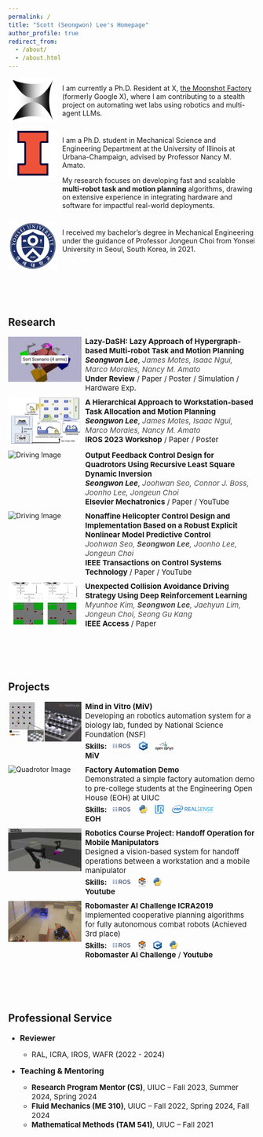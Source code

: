 ```yaml
---
permalink: /
title: "Scott (Seongwon) Lee's Homepage"
author_profile: true
redirect_from: 
  - /about/
  - /about.html
---
```


<div style="display: flex; flex-direction: row; align-items: flex-start; margin-bottom: 10px;">
  <div style="width: 100px; padding-right: 10px;">
    <img src="../images/moonshot.png" alt="Moonshot Factory logo" style="max-width: 100%; height: auto;">
  </div>
  <div style="flex: 1;">
    <p>I am currently a Ph.D. Resident at X, <a href="https://x.company/">the Moonshot Factory</a> (formerly Google X), where I am contributing to a stealth project on automating wet labs using robotics and multi-agent LLMs.</p>
  </div>
</div>

<div style="display: flex; flex-direction: row; align-items: flex-start; margin-bottom: 10px;">
  <div style="width: 100px; padding-right: 10px;">
    <img src="../images/uiuc_logo.png" alt="UIUC logo" style="max-width: 100%; height: auto;">
  </div>
  <div style="flex: 1;">
    <p>I am a Ph.D. student in <a href="https://mechse.illinois.edu/" style="text-decoration: none;">Mechanical Science and Engineering</a> Department at the <a href="https://illinois.edu/" style="text-decoration: none;">University of Illinois at Urbana-Champaign</a>, advised by Professor <a href="https://siebelschool.illinois.edu/about/people/all-faculty/namato" style="text-decoration: none;">Nancy M. Amato</a>.</p>
    <p>My research focuses on developing fast and scalable <strong>multi-robot task and motion planning</strong> algorithms, drawing on extensive experience in integrating hardware and software for impactful real-world deployments.</p>
  </div>
</div>

<div style="display: flex; flex-direction: row; align-items: flex-start; margin-bottom: 10px;">
  <div style="width: 100px; padding-right: 10px;">
    <img src="../images/yonsei_logo.png" alt="Yonsei University logo" style="max-width: 100%; height: auto;">
  </div>
  <div style="flex: 1;">
    <p>I received my bachelor’s degree in Mechanical Engineering under the guidance of Professor <a href="https://mlcs.yonsei.ac.kr/Professor.html" style="text-decoration: none;">Jongeun Choi</a> from Yonsei University in Seoul, South Korea, in 2021.</p>
  </div>
</div>



<!-- <p style="color: blue;"><strong>I am looking for research internships for Summer/Fall 2025.</strong></p> -->
<br>
<br>
<br>

<!-- News
------  -->


Research
------
<!-- ### Lazy-DaSH -->
<div style="display: flex; flex-direction: row; align-items: flex-start; margin-bottom: 10px;">
  <div style="width: 30%; padding-right: 8px;">
    <img src="../images/Lazy_DaSH.gif" alt="Lazy-DaSH Image" style="max-width: 100%; height: auto;">
  </div>
  <div style="width: 70%; font-size: 15px;">
    <strong>Lazy-DaSH: Lazy Approach of Hypergraph-based Multi-robot Task and Motion Planning</strong><br>
    <strong><em style="">Seongwon Lee</em></strong>, <em style="color: #4A4A4A;">James Motes, Isaac Ngui, Marco Morales, Nancy M. Amato</em><br>
    <a href="" style=" font-weight: bold; text-decoration: none;">Under Review</a> / <a href="../files/lazy_hype_tro_arxiv.pdf" style=" text-decoration: none;">Paper</a> / <a href="../files/ICRA@40_poster.pdf" style=" text-decoration: none;">Poster</a> / <a href="" style=" text-decoration: none;">Simulation</a> / <a href="" style=" text-decoration: none;">Hardware Exp.</a>
  </div>
</div>

<!-- ### Reconfigurable Factory -->
<div style="display: flex; flex-direction: row; align-items: flex-start; margin-bottom: 10px;">
  <div style="width: 30%; padding-right: 8px;">
    <img src="../images/Task_assignment.png" alt="Reconfigurable Factory Image" style="max-width: 100%; height: auto;">
  </div>
  <div style="width: 70%; font-size: 15px;">
    <strong>A Hierarchical Approach to Workstation-based Task Allocation and Motion Planning</strong><br>
    <strong><em style="">Seongwon Lee</em></strong>, <em style="color: #4A4A4A;">James Motes, Isaac Ngui, Marco Morales, Nancy M. Amato</em><br>
    <a href="https://ieee-iros.org/" style=" font-weight: bold; text-decoration: none;">IROS 2023 Workshop</a> / <a href="../files/RAFF_2023_Submission.pdf" style=" text-decoration: none;">Paper</a> / <a href="../files/IROS2023Poster.pdf" style=" text-decoration: none;">Poster</a>
  </div>
</div>

<!-- ### Quadrotor -->
<div style="display: flex; flex-direction: row; align-items: flex-start; margin-bottom: 10px;">
  <div style="width: 30%; padding-right: 8px;">
    <img src="../images/quadrotor.gif" alt="Driving Image" style="max-width: 100%; height: auto;">
  </div>
  <div style="width: 70%; font-size: 15px;">
    <strong>Output Feedback Control Design for Quadrotors Using Recursive Least Square Dynamic Inversion</strong><br>
    <strong><em style="">Seongwon Lee</em></strong>, <em style="color: #4A4A4A;">Joohwan Seo, Connor J. Boss, Joonho Lee, Jongeun Choi</em><br>
    <a href="https://www.sciencedirect.com/journal/mechatronics" style=" font-weight: bold; text-decoration: none;">Elsevier Mechatronics</a> / <a href="../files/Outputfeedbackcontroldesignforquadrotorusingrecursiveleast square dynamicinversion.pdf" style=" text-decoration: none;">Paper</a> / <a href="https://youtu.be/ltcx1X3WuIU" style=" text-decoration: none;">YouTube</a>
  </div>
</div>

<!-- ### Helicopter -->
<div style="display: flex; flex-direction: row; align-items: flex-start; margin-bottom: 10px;">
  <div style="width: 30%; padding-right: 8px;">
    <img src="../images/helicoptor.gif" alt="Driving Image" style="max-width: 100%; height: auto;">
  </div>
  <div style="width: 70%; font-size: 15px;">
    <strong>Nonaffine Helicopter Control Design and Implementation Based on a Robust Explicit Nonlinear Model Predictive Control</strong><br>
    <em style="color: #4A4A4A;">Joohwan Seo, <strong style="">Seongwon Lee</strong>, Joonho Lee, Jongeun Choi</em><br>
    <a href="https://ieeexplore.ieee.org/xpl/RecentIssue.jsp?punumber=87" style=" font-weight: bold; text-decoration: none;">IEEE Transactions on Control Systems Technology</a> / <a href="../files/NonaffineHelicopterControlDesignandImplementationBasedonaRobustExplicitNonlinearModelPredictiveControl.pdf" style=" text-decoration: none;">Paper</a> / <a href="https://www.youtube.com/watch?v=aLQ-Ar9PMv4" style=" text-decoration: none;">YouTube</a>
  </div>
</div>

<!-- ### Driving -->
<div style="display: flex; flex-direction: row; align-items: flex-start; margin-bottom: 10px;">
  <div style="width: 30%; padding-right: 8px;">
    <img src="../images/autonomous_driving.gif" alt="Quadrotor Image" style="max-width: 100%; height: auto;">
  </div>
  <div style="width: 70%; font-size: 15px;">
    <strong>Unexpected Collision Avoidance Driving Strategy Using Deep Reinforcement Learning</strong><br>
    <em style="color: #4A4A4A;">Myunhoe Kim, <strong style="">Seongwon Lee</strong>, Jaehyun Lim, Jongeun Choi, Seong Gu Kang</em><br>
    <a href="https://ieeexplore.ieee.org/xpl/RecentIssue.jsp?punumber=6287639" style=" font-weight: bold; text-decoration: none;">IEEE Access</a> / <a href="../files/UnexpectedCollisionAvoidanceDrivingStrategyUsingDeepReinforcementLearning.pdf" style=" text-decoration: none;">Paper</a>
  </div>
</div>
<br>
<br>
<br>
<br>


Projects
------

<!-- ### Driving -->  
<div style="display: flex; flex-direction: row; align-items: flex-start; margin-bottom: 10px;">
  <div style="width: 30%; padding-right: 8px;">
    <img src="../images/MiV.gif" alt="Quadrotor Image" style="max-width: 100%; height: auto;">
  </div>
  <div style="width: 70%; font-size: 15px;">
    <!-- <p>In this section, provide details about your research on quadrotors, including any unique approaches, challenges, and achievements.</p> -->
    <strong>Mind in Vitro (MiV)</strong><br>
    Developing an robotics automation system for a biology lab, funded by National Science Foundation (NSF)<br>
    <div style="display: flex; flex-direction: row; align-items: center; flex-wrap: wrap; gap: 10px; margin-top: 5px;">
      <strong>Skills:</strong>
      <div style="display: flex; align-items: center;">
        <img src="../icons/ros.png" alt="ROS Icon" style="width: 40px; height: 18px; margin-right: 5px;">
        <!-- <span>ROS</span> -->
      </div>
      <div style="display: flex; align-items: center;">
        <img src="../icons/c++.png" alt="Python Icon" style="width: 18px; height: 18px; margin-right: 5px;">
        <!-- <span>C++</span> -->
      </div>
      <div style="display: flex; align-items: center;">
        <img src="../icons/ephys.png" alt="Python Icon" style="width: 38px; height: 18px; margin-right: 5px;">
        <!-- <span>Open Ephys</span> -->
      </div>
    </div>
    <a href="https://mindinvitro.illinois.edu/" style=" font-weight: bold; text-decoration: none;">MiV</a> 
  </div>
</div>

<!-- ### Driving -->
<div style="display: flex; flex-direction: row; align-items: flex-start; margin-bottom: 10px;">
  <div style="width: 30%; padding-right: 8px;">
    <img src="../images/EOH.gif" alt="Quadrotor Image" style="max-width: 100%; height: auto;">
  </div>
  <div style="width: 70%; font-size: 15px;">
    <!-- <p>In this section, provide details about your research on quadrotors, including any unique approaches, challenges, and achievements.</p> -->
    <strong>Factory Automation Demo</strong><br>
    Demonstrated a simple factory automation demo to pre-college students at the Engineering Open House (EOH) at UIUC<br>
    <div style="display: flex; flex-direction: row; align-items: center; flex-wrap: wrap; gap: 10px; margin-top: 5px;">
      <strong>Skills:</strong>
      <div style="display: flex; align-items: center;">
        <img src="../icons/ros.png" alt="ROS Icon" style="width: 40px; height: 18px; margin-right: 5px;">
        <!-- <span>ROS</span> -->
      </div>
      <div style="display: flex; align-items: center;">
        <img src="../icons/python.png" alt="Python Icon" style="width: 18px; height: 18px; margin-right: 5px;">
        <!-- <span>Python</span> -->
      </div>
      <div style="display: flex; align-items: center;">
        <img src="../icons/ur.png" alt="Python Icon" style="width: 18px; height: 18px; margin-right: 5px;">
        <!-- <span>Universal Robot Arms</span> -->
      </div>
      <div style="display: flex; align-items: center;">
        <img src="../icons/realsense.png" alt="Python Icon" style="width: 90px; height: 18px; margin-right: 5px;">
        <!-- <span>Universal Robot Arms</span> -->
      </div>
    </div>
    <a href="https://eohillinois.org/" style=" font-weight: bold; text-decoration: none;">EOH</a>
  </div>
</div>


<!-- ### Driving -->
<div style="display: flex; flex-direction: row; align-items: flex-start; margin-bottom: 10px;">
  <div style="width: 30%; padding-right: 8px;">
    <img src="../images/ECE470.gif" alt="Quadrotor Image" style="max-width: 100%; height: auto;">
  </div>
  <div style="width: 70%; font-size: 15px;">
    <!-- <p>In this section, provide details about your research on quadrotors, including any unique approaches, challenges, and achievements.</p> -->
    <strong>Robotics Course Project: Handoff Operation for Mobile Manipulators</strong><br>
    Designed a vision-based system for handoff operations between a workstation and a mobile manipulator <br>
    <div style="display: flex; flex-direction: row; align-items: center; flex-wrap: wrap; gap: 10px; margin-top: 5px;">
      <strong>Skills:</strong>
      <div style="display: flex; align-items: center;">
        <img src="../icons/ros.png" alt="ROS Icon" style="width: 40px; height: 18px; margin-right: 5px;">
        <!-- <span>ROS</span> -->
      </div>
      <div style="display: flex; align-items: center;">
        <img src="../icons/gazebo.png" alt="Python Icon" style="width: 14px; height: 18px; margin-right: 5px;">
        <!-- <span>Gazebo</span> -->
      </div>
      <div style="display: flex; align-items: center;">
        <img src="../icons/python.png" alt="Python Icon" style="width: 18px; height: 18px; margin-right: 5px;">
        <!-- <span>Python</span> -->
      </div>
    </div>
    <a href="https://youtu.be/vK7W6ffZrBM" style=" font-weight: bold; text-decoration: none;">Youtube</a> 
  </div>
</div>


<!-- ### Driving -->
<div style="display: flex; flex-direction: row; align-items: flex-start; margin-bottom: 10px;">
  <div style="width: 30%; padding-right: 8px;">
    <img src="../images/Robomaster.gif" alt="Quadrotor Image" style="max-width: 100%; height: auto;">
  </div>
  <div style="width: 70%; font-size: 15px;">
    <strong>Robomaster AI Challenge ICRA2019</strong><br>
    Implemented cooperative planning algorithms for fully autonomous combat robots (Achieved 3rd place) <br>
    <div style="display: flex; flex-direction: row; align-items: center; flex-wrap: wrap; gap: 10px; margin-top: 5px;">
      <strong>Skills:</strong>
      <div style="display: flex; align-items: center;">
        <img src="../icons/ros.png" alt="ROS Icon" style="width: 40px; height: 18px; margin-right: 5px;">
        <!-- <span>ROS</span> -->
      </div>
      <div style="display: flex; align-items: center;">
        <img src="../icons/gazebo.png" alt="Python Icon" style="width: 14px; height: 18px; margin-right: 5px;">
        <!-- <span>Gazebo</span> -->
      </div>
      <div style="display: flex; align-items: center;">
        <img src="../icons/c++.png" alt="Python Icon" style="width: 18px; height: 18px; margin-right: 5px;">
        <!-- <span>C++</span> -->
      </div><div style="display: flex; align-items: center;">
        <img src="../icons/python.png" alt="Python Icon" style="width: 18px; height: 18px; margin-right: 5px;">
        <!-- <span>Python</span> -->
      </div>
    </div>
    <a href="https://www.robomaster.com/en-US" style=" font-weight: bold; text-decoration: none;">Robomaster AI Challenge</a> / <a href="https://www.youtube.com/watch?v=oJdBfSafWjM" style=" font-weight: bold; text-decoration: none;">Youtube</a> 
  </div>
</div>
<br>
<br>
<br>
<br>

<!-- ### Driving -->
<!-- <div style="display: flex; flex-direction: row; align-items: flex-start; margin-bottom: 10px;">
  <div style="width: 30%; padding-right: 8px;">
    <img src="https://via.placeholder.com/150" alt="Quadrotor Image" style="max-width: 100%; height: auto;">
  </div>
  <div style="width: 70%; font-size: 15px;">
    <strong>BMW Korea Research Competition</strong><br>
    Myunhoe Kim, Seongwon Lee, Jaehyun Lim, Jongeun Choi, Seong Gu Kang<br>
    <a href="https://ieeexplore.ieee.org/xpl/RecentIssue.jsp?punumber=6287639">[IEEE Access]</a> / <a href="https://icra40.ieee.org/">[Paper]</a> 
  </div>
</div> -->




<!-- Experience
------ -->


Professional Service
------
- <span style="font-size: 16px;">**Reviewer**</span>
  - <span style="font-size: 15px;">RAL, ICRA, IROS, WAFR (2022 - 2024)</span>

- <span style="font-size: 16px;">**Teaching & Mentoring**</span>
  - <span style="font-size: 15px;">**Research Program Mentor (CS)**, UIUC – Fall 2023, Summer 2024, Spring 2024</span>
  - <span style="font-size: 15px;">**Fluid Mechanics (ME 310)**, UIUC – Fall 2022, Spring 2024, Fall 2024</span>
  - <span style="font-size: 15px;">**Mathematical Methods (TAM 541)**, UIUC – Fall 2021</span>

<!-- Contact
------ 
More info about configuring Academic Pages can be found in [the guide](https://academicpages.github.io/markdown/), the [growing wiki](https://github.com/academicpages/academicpages.github.io/wiki), and you can always [ask a question on GitHub](https://github.com/academicpages/academicpages.github.io/discussions). The [guides for the Minimal Mistakes theme](https://mmistakes.github.io/minimal-mistakes/docs/configuration/) (which this theme was forked from) might also be helpful. -->
